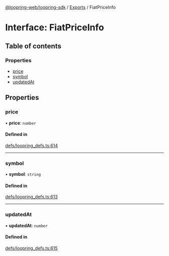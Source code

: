[@loopring-web/loopring-sdk](../README.md) / [Exports](../modules.md) / FiatPriceInfo

# Interface: FiatPriceInfo

## Table of contents

### Properties

- [price](FiatPriceInfo.md#price)
- [symbol](FiatPriceInfo.md#symbol)
- [updatedAt](FiatPriceInfo.md#updatedat)

## Properties

### price

• **price**: `number`

#### Defined in

[defs/loopring_defs.ts:614](https://github.com/Loopring/loopring_sdk/blob/5861d10/src/defs/loopring_defs.ts#L614)

___

### symbol

• **symbol**: `string`

#### Defined in

[defs/loopring_defs.ts:613](https://github.com/Loopring/loopring_sdk/blob/5861d10/src/defs/loopring_defs.ts#L613)

___

### updatedAt

• **updatedAt**: `number`

#### Defined in

[defs/loopring_defs.ts:615](https://github.com/Loopring/loopring_sdk/blob/5861d10/src/defs/loopring_defs.ts#L615)
